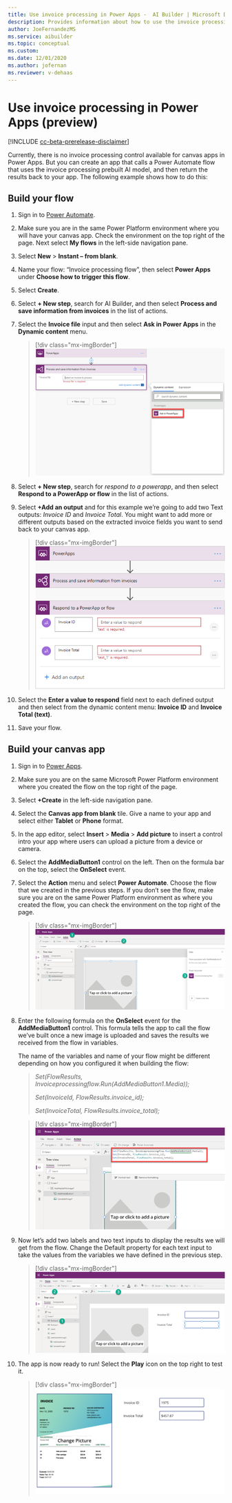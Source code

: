 ```yaml
---
title: Use invoice processing in Power Apps -  AI Builder | Microsoft Docs
description: Provides information about how to use the invoice processing in Power Apps.
author: JoeFernandezMS
ms.service: aibuilder
ms.topic: conceptual
ms.custom: 
ms.date: 12/01/2020
ms.author: jofernan
ms.reviewer: v-dehaas
---
```


# Use invoice processing in Power Apps (preview)

[!INCLUDE [cc-beta-prerelease-disclaimer](includes/cc-beta-prerelease-disclaimer.md)]

Currently, there is no invoice processing control available for canvas apps in Power Apps. But you can create an app that calls a Power Automate flow that uses the invoice processing prebuilt AI model, and then return the results back to your app. The following example shows how to do this:

## Build your flow

1. Sign in to [Power Automate](https://flow.microsoft.com).
1. Make sure you are in the same Power Platform environment where you will have your canvas app. Check the environment on the top right of the page. Next select **My flows** in the left-side navigation pane.
1. Select **New** > **Instant – from blank**.
1. Name your flow: “Invoice processing flow”, then select **Power Apps** under **Choose how to trigger this flow**.
1. Select **Create**.
1. Select **+ New step**, search for AI Builder, and then select **Process and save information from invoices** in the list of actions.
1. Select the **Invoice file** input and then select **Ask in Power Apps** in the **Dynamic content** menu.
   > [!div class="mx-imgBorder"]
   > ![Process and save information](media/flow-process-and-save.png "Choose dynamic content")

1. Select **+ New step**, search for *respond to a powerapp*, and then select **Respond to a PowerApp or flow** in the list of actions.
1. Select **+Add an output** and for this example we’re going to add two Text outputs: *Invoice ID* and *Invoice Total*. You might want to add more or different outputs based on the extracted invoice fields you want to send back to your canvas app.
   > [!div class="mx-imgBorder"]
   > ![Respond to a Power App tile](media/flow-respond-to-power-app.png "Configure the 'Respond to Power App' screen")

1. Select the **Enter a value to respond** field next to each defined output and then select from the dynamic content menu: **Invoice ID** and **Invoice Total (text)**.
1. Save your flow. 

## Build your canvas app

1. Sign in to [Power Apps](https://make.powerapps.com/). 
1. Make sure you are on the same Microsoft Power Platform environment where you created the flow on the top right of the page. 
1. Select **+Create** in the left-side navigation pane.
1. Select the **Canvas app from blank** tile. Give a name to your app and select either **Tablet** or **Phone** format.
1. In the app editor, select **Insert** > **Media** > **Add picture** to insert a control intro your app where users can upload a picture from a device or  camera.
1. Select the **AddMediaButton1** control on the left.  Then on the formula bar on the top, select the **OnSelect** event. 


1. Select the **Action** menu and select **Power Automate**. Choose the flow that we created in the previous steps. If you don’t see the flow, make sure you are on the same Power Platform environment as where you created the flow, you can check the environment on the top right of the page.
   > [!div class="mx-imgBorder"]
   > ![Action menu](media/canvas-app-action-menu.png "Select the 'Action' menu")

1. Enter the following formula on the **OnSelect** event for the **AddMediaButton1** control. This formula tells the app to call the flow we’ve built once a new image is uploaded and saves the results we received from the flow in variables.

   The name of the variables and name of your flow might be different depending on how you configured it when building the flow:

   > *Set(FlowResults, Invoiceprocessingflow.Run(AddMediaButton1.Media));*
   >
   > *Set(InvoiceId, FlowResults.invoice_id);*
   >
   > *Set(InvoiceTotal, FlowResults.invoice_total);*

   > [!div class="mx-imgBorder"]
   > ![Formula menu](media/canvas-app-formula.png "Enter the formula")

1. Now let’s add two labels and two text inputs to display the results we will get from the flow. Change the Default property for each text input to take the values from the variables we have defined in the previous step.
   > [!div class="mx-imgBorder"]
   > ![Add labels and text inputs](media/canvas-app-add-labels.png "Add two labels and two text inputs")

1. The app is now ready to run! Select the **Play** icon on the top right to test it.
   > [!div class="mx-imgBorder"]
   > ![Finished app](media/canvas-app-done.png "Finished app screen")

